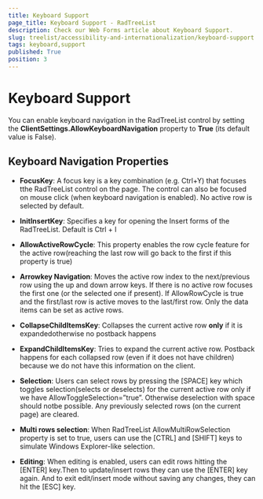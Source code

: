 ```yaml
---
title: Keyboard Support
page_title: Keyboard Support - RadTreeList
description: Check our Web Forms article about Keyboard Support.
slug: treelist/accessibility-and-internationalization/keyboard-support
tags: keyboard,support
published: True
position: 3
---
```


# Keyboard Support



You can enable keyboard navigation in the RadTreeList control by setting the **ClientSettings.AllowKeyboardNavigation** property to **True** (its default value is False).

## Keyboard Navigation Properties

* **FocusKey**: A focus key is a key combination (e.g. Ctrl+Y) that focuses tthe RadTreeList control on the page. The control can also be focused on mouse click (when keyboard navigation is enabled). No active row is selected by default.

* **InitInsertKey**: Specifies a key for opening the Insert forms of the RadTreeList. Default is Ctrl + I

* **AllowActiveRowCycle**: This property enables the row cycle feature for the active row(reaching the last row will go back to the first if this property is true)

* **Arrowkey Navigation**: Moves the active row index to the next/previous row using the up and down arrow keys. If there is no active row focuses the first one (or the selected one if present). If AllowRowCycle is true and the first/last row is active moves to the last/first row. Only the data items can be set as active rows.

* **CollapseChildItemsKey**: Collapses the current active row **only** if it is expandedotherwise no postback happens

* **ExpandChildItemsKey**: Tries to expand the current active row. Postback happens for each collapsed row (even if it does not have children) because we do not have this information on the client.

* **Selection**: Users can select rows by pressing the [SPACE] key which toggles selection(selects or deselects) for the current active row only if we have AllowToggleSelection=”true”. Otherwise deselection with space should notbe possible. Any previously selected rows (on the current page) are cleared.

* **Multi rows selection**: When RadTreeList AllowMultiRowSelection property is set to true, users can use the [CTRL] and [SHIFT] keys to simulate Windows Explorer-like selection.

* **Editing**: When editing is enabled, users can edit rows hitting the [ENTER] key.Then to update/insert rows they can use the [ENTER] key again. And to exit edit/insert mode without saving any changes, they can hit the [ESC] key.
